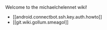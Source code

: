 Welcome to the michaelchelennet wiki!

- [[android.connectbot.ssh.key.auth.howto]]
- [[git.wiki.gollum.smeagol]]
